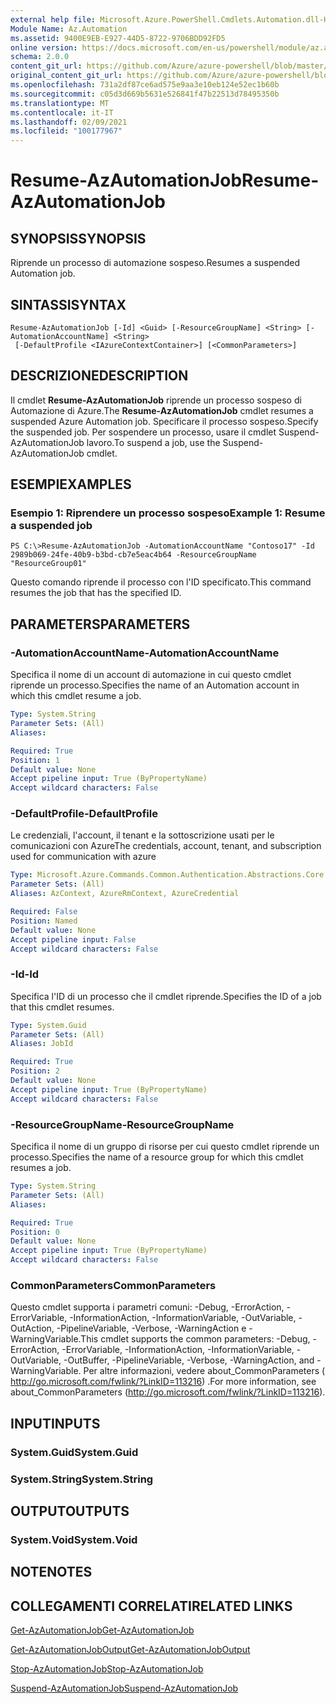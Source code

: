 ```yaml
---
external help file: Microsoft.Azure.PowerShell.Cmdlets.Automation.dll-Help.xml
Module Name: Az.Automation
ms.assetid: 9400E9EB-E927-44D5-8722-9706BDD92FD5
online version: https://docs.microsoft.com/en-us/powershell/module/az.automation/resume-azautomationjob
schema: 2.0.0
content_git_url: https://github.com/Azure/azure-powershell/blob/master/src/Automation/Automation/help/Resume-AzAutomationJob.md
original_content_git_url: https://github.com/Azure/azure-powershell/blob/master/src/Automation/Automation/help/Resume-AzAutomationJob.md
ms.openlocfilehash: 731a2df87ce6ad575e9aa3e10eb124e52ec1b60b
ms.sourcegitcommit: c05d3d669b5631e526841f47b22513d78495350b
ms.translationtype: MT
ms.contentlocale: it-IT
ms.lasthandoff: 02/09/2021
ms.locfileid: "100177967"
---
```

# <span data-ttu-id="db2be-101">Resume-AzAutomationJob</span><span class="sxs-lookup"><span data-stu-id="db2be-101">Resume-AzAutomationJob</span></span>

## <span data-ttu-id="db2be-102">SYNOPSIS</span><span class="sxs-lookup"><span data-stu-id="db2be-102">SYNOPSIS</span></span>
<span data-ttu-id="db2be-103">Riprende un processo di automazione sospeso.</span><span class="sxs-lookup"><span data-stu-id="db2be-103">Resumes a suspended Automation job.</span></span>

## <span data-ttu-id="db2be-104">SINTASSI</span><span class="sxs-lookup"><span data-stu-id="db2be-104">SYNTAX</span></span>

```
Resume-AzAutomationJob [-Id] <Guid> [-ResourceGroupName] <String> [-AutomationAccountName] <String>
 [-DefaultProfile <IAzureContextContainer>] [<CommonParameters>]
```

## <span data-ttu-id="db2be-105">DESCRIZIONE</span><span class="sxs-lookup"><span data-stu-id="db2be-105">DESCRIPTION</span></span>
<span data-ttu-id="db2be-106">Il cmdlet **Resume-AzAutomationJob** riprende un processo sospeso di Automazione di Azure.</span><span class="sxs-lookup"><span data-stu-id="db2be-106">The **Resume-AzAutomationJob** cmdlet resumes a suspended Azure Automation job.</span></span>
<span data-ttu-id="db2be-107">Specificare il processo sospeso.</span><span class="sxs-lookup"><span data-stu-id="db2be-107">Specify the suspended job.</span></span>
<span data-ttu-id="db2be-108">Per sospendere un processo, usare il cmdlet Suspend-AzAutomationJob lavoro.</span><span class="sxs-lookup"><span data-stu-id="db2be-108">To suspend a job, use the Suspend-AzAutomationJob cmdlet.</span></span>

## <span data-ttu-id="db2be-109">ESEMPI</span><span class="sxs-lookup"><span data-stu-id="db2be-109">EXAMPLES</span></span>

### <span data-ttu-id="db2be-110">Esempio 1: Riprendere un processo sospeso</span><span class="sxs-lookup"><span data-stu-id="db2be-110">Example 1: Resume a suspended job</span></span>
```
PS C:\>Resume-AzAutomationJob -AutomationAccountName "Contoso17" -Id 2989b069-24fe-40b9-b3bd-cb7e5eac4b64 -ResourceGroupName "ResourceGroup01"
```

<span data-ttu-id="db2be-111">Questo comando riprende il processo con l'ID specificato.</span><span class="sxs-lookup"><span data-stu-id="db2be-111">This command resumes the job that has the specified ID.</span></span>

## <span data-ttu-id="db2be-112">PARAMETERS</span><span class="sxs-lookup"><span data-stu-id="db2be-112">PARAMETERS</span></span>

### <span data-ttu-id="db2be-113">-AutomationAccountName</span><span class="sxs-lookup"><span data-stu-id="db2be-113">-AutomationAccountName</span></span>
<span data-ttu-id="db2be-114">Specifica il nome di un account di automazione in cui questo cmdlet riprende un processo.</span><span class="sxs-lookup"><span data-stu-id="db2be-114">Specifies the name of an Automation account in which this cmdlet resume a job.</span></span>

```yaml
Type: System.String
Parameter Sets: (All)
Aliases:

Required: True
Position: 1
Default value: None
Accept pipeline input: True (ByPropertyName)
Accept wildcard characters: False
```

### <span data-ttu-id="db2be-115">-DefaultProfile</span><span class="sxs-lookup"><span data-stu-id="db2be-115">-DefaultProfile</span></span>
<span data-ttu-id="db2be-116">Le credenziali, l'account, il tenant e la sottoscrizione usati per le comunicazioni con Azure</span><span class="sxs-lookup"><span data-stu-id="db2be-116">The credentials, account, tenant, and subscription used for communication with azure</span></span>

```yaml
Type: Microsoft.Azure.Commands.Common.Authentication.Abstractions.Core.IAzureContextContainer
Parameter Sets: (All)
Aliases: AzContext, AzureRmContext, AzureCredential

Required: False
Position: Named
Default value: None
Accept pipeline input: False
Accept wildcard characters: False
```

### <span data-ttu-id="db2be-117">-Id</span><span class="sxs-lookup"><span data-stu-id="db2be-117">-Id</span></span>
<span data-ttu-id="db2be-118">Specifica l'ID di un processo che il cmdlet riprende.</span><span class="sxs-lookup"><span data-stu-id="db2be-118">Specifies the ID of a job that this cmdlet resumes.</span></span>

```yaml
Type: System.Guid
Parameter Sets: (All)
Aliases: JobId

Required: True
Position: 2
Default value: None
Accept pipeline input: True (ByPropertyName)
Accept wildcard characters: False
```

### <span data-ttu-id="db2be-119">-ResourceGroupName</span><span class="sxs-lookup"><span data-stu-id="db2be-119">-ResourceGroupName</span></span>
<span data-ttu-id="db2be-120">Specifica il nome di un gruppo di risorse per cui questo cmdlet riprende un processo.</span><span class="sxs-lookup"><span data-stu-id="db2be-120">Specifies the name of a resource group for which this cmdlet resumes a job.</span></span>

```yaml
Type: System.String
Parameter Sets: (All)
Aliases:

Required: True
Position: 0
Default value: None
Accept pipeline input: True (ByPropertyName)
Accept wildcard characters: False
```

### <span data-ttu-id="db2be-121">CommonParameters</span><span class="sxs-lookup"><span data-stu-id="db2be-121">CommonParameters</span></span>
<span data-ttu-id="db2be-122">Questo cmdlet supporta i parametri comuni: -Debug, -ErrorAction, -ErrorVariable, -InformationAction, -InformationVariable, -OutVariable, -OutAction, -PipelineVariable, -Verbose, -WarningAction e -WarningVariable.</span><span class="sxs-lookup"><span data-stu-id="db2be-122">This cmdlet supports the common parameters: -Debug, -ErrorAction, -ErrorVariable, -InformationAction, -InformationVariable, -OutVariable, -OutBuffer, -PipelineVariable, -Verbose, -WarningAction, and -WarningVariable.</span></span> <span data-ttu-id="db2be-123">Per altre informazioni, vedere about_CommonParameters ( http://go.microsoft.com/fwlink/?LinkID=113216) .</span><span class="sxs-lookup"><span data-stu-id="db2be-123">For more information, see about_CommonParameters (http://go.microsoft.com/fwlink/?LinkID=113216).</span></span>

## <span data-ttu-id="db2be-124">INPUT</span><span class="sxs-lookup"><span data-stu-id="db2be-124">INPUTS</span></span>

### <span data-ttu-id="db2be-125">System.Guid</span><span class="sxs-lookup"><span data-stu-id="db2be-125">System.Guid</span></span>

### <span data-ttu-id="db2be-126">System.String</span><span class="sxs-lookup"><span data-stu-id="db2be-126">System.String</span></span>

## <span data-ttu-id="db2be-127">OUTPUT</span><span class="sxs-lookup"><span data-stu-id="db2be-127">OUTPUTS</span></span>

### <span data-ttu-id="db2be-128">System.Void</span><span class="sxs-lookup"><span data-stu-id="db2be-128">System.Void</span></span>

## <span data-ttu-id="db2be-129">NOTE</span><span class="sxs-lookup"><span data-stu-id="db2be-129">NOTES</span></span>

## <span data-ttu-id="db2be-130">COLLEGAMENTI CORRELATI</span><span class="sxs-lookup"><span data-stu-id="db2be-130">RELATED LINKS</span></span>

[<span data-ttu-id="db2be-131">Get-AzAutomationJob</span><span class="sxs-lookup"><span data-stu-id="db2be-131">Get-AzAutomationJob</span></span>](./Get-AzAutomationJob.md)

[<span data-ttu-id="db2be-132">Get-AzAutomationJobOutput</span><span class="sxs-lookup"><span data-stu-id="db2be-132">Get-AzAutomationJobOutput</span></span>](./Get-AzAutomationJobOutput.md)

[<span data-ttu-id="db2be-133">Stop-AzAutomationJob</span><span class="sxs-lookup"><span data-stu-id="db2be-133">Stop-AzAutomationJob</span></span>](./Stop-AzAutomationJob.md)

[<span data-ttu-id="db2be-134">Suspend-AzAutomationJob</span><span class="sxs-lookup"><span data-stu-id="db2be-134">Suspend-AzAutomationJob</span></span>](./Suspend-AzAutomationJob.md)


